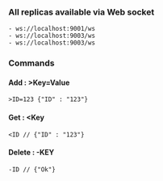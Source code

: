 ### All replicas available via Web socket 
```text
- ws://localhost:9001/ws
- ws://localhost:9003/ws
- ws://localhost:9003/ws
```

### Commands
#### Add : >Key=Value 
```text
>ID=123 {"ID" : "123"}
```
#### Get : <Key
```text
<ID // {"ID" : "123"}
```
#### Delete : -KEY
```text
-ID // {"Ok"}
```